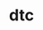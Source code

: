 ---
title: "dtc"
layout: cache
categories: [package, develop]
meta: {"versions": ["1.6.1"], "compilers": ["apple-clang@=15.0.0"], "oss": ["ventura"], "platforms": ["darwin"], "targets": ["aarch64"], "stacks": ["developer-tools-darwin", "root"], "num_specs": 2, "num_specs_by_stack": {"root": 2, "developer-tools-darwin": 2}}
spec_details: [{"hash": "bwro7jbtxycl4jo7fnj4exerakdslrsj", "compiler": "apple-clang@=15.0.0", "versions": ["1.6.1"], "os": "ventura", "platform": "darwin", "target": "aarch64", "variants": ["build_system=makefile"], "stacks": ["root", "developer-tools-darwin"], "size": "-", "tarball": "https://binaries.spack.io/develop/build_cache/darwin-ventura-aarch64/apple-clang-15.0.0/dtc-1.6.1/darwin-ventura-aarch64-apple-clang-15.0.0-dtc-1.6.1-bwro7jbtxycl4jo7fnj4exerakdslrsj.spack"}, {"hash": "nqzpighirrhiby7zfoopns4ztyom4dcp", "compiler": "apple-clang@=15.0.0", "versions": ["1.6.1"], "os": "ventura", "platform": "darwin", "target": "aarch64", "variants": ["build_system=makefile"], "stacks": ["root", "developer-tools-darwin"], "size": "-", "tarball": "https://binaries.spack.io/develop/build_cache/darwin-ventura-aarch64/apple-clang-15.0.0/dtc-1.6.1/darwin-ventura-aarch64-apple-clang-15.0.0-dtc-1.6.1-nqzpighirrhiby7zfoopns4ztyom4dcp.spack"}]
---
